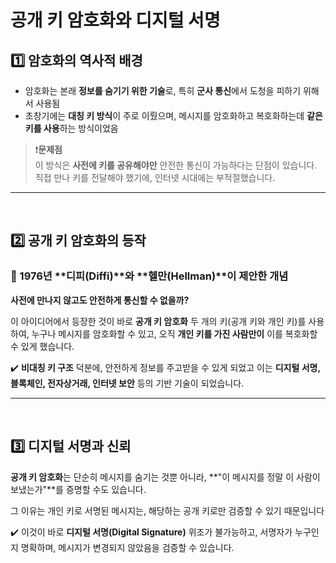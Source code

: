 # 공개 키 암호화와 디지털 서명
## 1️⃣ 암호화의 역사적 배경
- 암호화는 본래 **정보를 숨기기 위한 기술**로, 특히 **군사 통신**에서 도청을 피하기 위해서 사용됨
- 초창기에는 **대칭 키 방식**이 주로 이뤘으며, 메시지를 암호화하고 복호화하는데 **같은 키를 사용**하는 방식이었음

> ❗**문제점**  
이 방식은 **사전에 키를 공유해야만** 안전한 통신이 가능하다는 단점이 있습니다.  
직접 만나 키를 전달해야 했기에, 인터넷 시대에는 부적절했습니다.

---
<br>

## 2️⃣ 공개 키 암호화의 등작
### 🔹 1976년 **디피(Diffi)**와 **헬만(Hellman)**이 제안한 개념
**사전에 만나지 않고도 안전하게 통신할 수 없을까?**

이 아이디어에서 등장한 것이 바로 **공개 키 암호화**
두 개의 키(공개 키와 개인 키)를 사용하여, 누구나 메시지를 암호화할 수 있고, 오직 **개인 키를 가진 사람만이** 이를 복호화할 수 있게 했습니다.

✔️ **비대칭 키 구조** 덕분에, 안전하게 정보를 주고받을 수 있게 되었고 이는 **디지털 서명, 블록체인, 전자상거래, 인터넷 보안** 등의 기반 기술이 되었습니다.

---
<br>

## 3️⃣ 디지털 서명과 신뢰
**공개 키 암호화**는 단순히 메시지를 숨기는 것뿐 아니라, **"이 메시지를 정말 이 사람이 보냈는가"**를 증명할 수도 있습니다.

그 이유는 개인 키로 서명된 메시지는, 해당하는 공개 키로만 검증할 수 있기 때문입니다

✔️ 이것이 바로 **디지털 서명(Digital Signature)** 위조가 불가능하고, 서명자가 누구인지 명확하며, 메시지가 변경되지 않았음을 검증할 수 있습니다.
